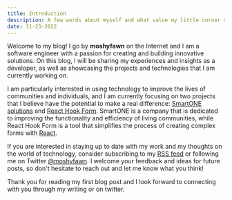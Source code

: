```yaml
---
title: Introduction
description: A few words about myself and what value my little corner of the Internet might bring you
date: 11-23-2022
---
```


Welcome to my blog! I go by **moshyfawn** on the Internet and I am a software engineer with a passion for creating and building innovative solutions. On this blog, I will be sharing my experiences and insights as a developer, as well as showcasing the projects and technologies that I am currently working on.

I am particularly interested in using technology to improve the lives of communities and individuals, and I am currently focusing on two projects that I believe have the potential to make a real difference: [SmartONE solutions](https://smart-one.ca/) and [React Hook Form](https://react-hook-form.com/). SmartONE is a company that is dedicated to improving the functionality and efficiency of living communities, while React Hook Form is a tool that simplifies the process of creating complex forms with [React](https://beta.reactjs.org/).

If you are interested in staying up to date with my work and my thoughts on the world of technology, consider subscribing to my [RSS feed](https://www.moshyfawn.dev/rss.xml) or following me on Twitter [@moshyfawn](https://twitter.com/moshyfawn). I welcome your feedback and ideas for future posts, so don't hesitate to reach out and let me know what you think!

Thank you for reading my first blog post and I look forward to connecting with you through my writing or on twitter.